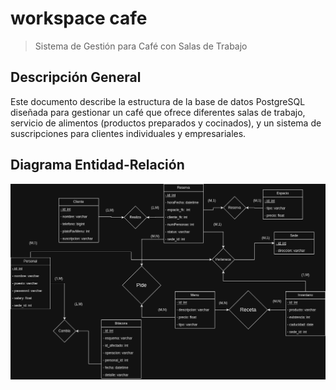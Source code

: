 # workspace cafe
> Sistema de Gestión para Café con Salas de Trabajo

## Descripción General

Este documento describe la estructura de la base de datos PostgreSQL diseñada para gestionar un café que ofrece diferentes salas de trabajo, servicio de alimentos (productos preparados y cocinados), y un sistema de suscripciones para clientes individuales y empresariales.

## Diagrama Entidad-Relación

![alt text](DER.png)